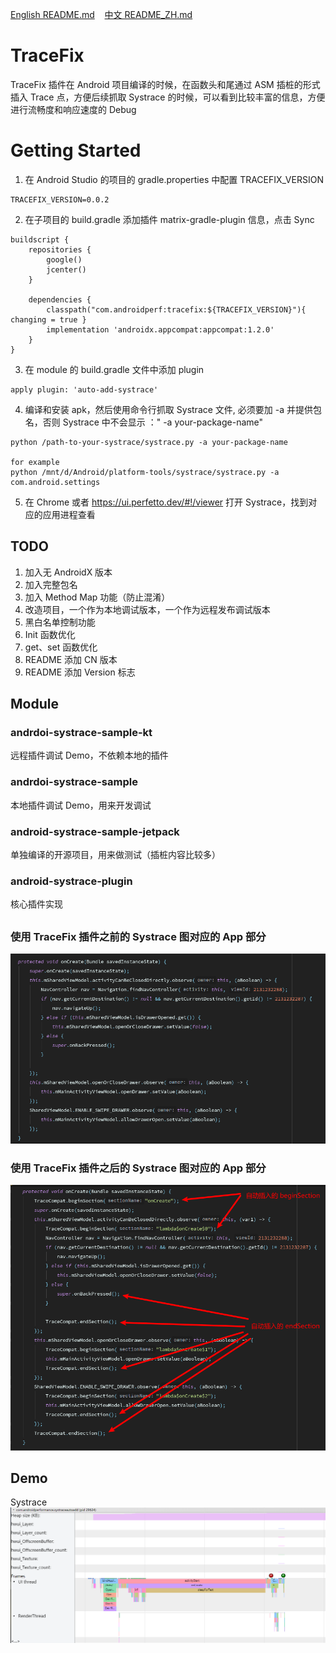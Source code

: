 <p>
<a href="README.md">English README.md</a>&nbsp;&nbsp;&nbsp;
<a href="README_zh.md">中文 README_ZH.md</a>
</p>

# TraceFix
TraceFix 插件在 Android 项目编译的时候，在函数头和尾通过 ASM 插桩的形式插入 Trace 点，方便后续抓取 Systrace 的时候，可以看到比较丰富的信息，方便进行流畅度和响应速度的 Debug

# Getting Started
1. 在 Android Studio 的项目的 gradle.properties 中配置 TRACEFIX_VERSION 
```
TRACEFIX_VERSION=0.0.2
```

2. 在子项目的 build.gradle 添加插件 matrix-gradle-plugin 信息，点击 Sync
```
buildscript {
    repositories {
        google()
        jcenter()
    }

    dependencies {
        classpath("com.androidperf:tracefix:${TRACEFIX_VERSION}"){ changing = true }
        implementation 'androidx.appcompat:appcompat:1.2.0'
    }
}
```

3. 在 module 的 build.gradle 文件中添加 plugin
```
apply plugin: 'auto-add-systrace'
```

4. 编译和安装 apk，然后使用命令行抓取 Systrace 文件, 必须要加 -a 并提供包名，否则 Systrace 中不会显示 ：" -a your-package-name" 
```
python /path-to-your-systrace/systrace.py -a your-package-name

for example
python /mnt/d/Android/platform-tools/systrace/systrace.py -a com.android.settings
```

5. 在 Chrome 或者 https://ui.perfetto.dev/#!/viewer 打开 Systrace，找到对应的应用进程查看


## TODO
1. 加入无 AndroidX 版本
2. 加入完整包名
3. 加入 Method Map 功能（防止混淆）
4. 改造项目，一个作为本地调试版本，一个作为远程发布调试版本
5. 黑白名单控制功能
6. Init 函数优化
7. get、set 函数优化
8. README 添加 CN 版本
9. README 添加 Version 标志

## Module
### andrdoi-systrace-sample-kt 
远程插件调试 Demo，不依赖本地的插件

### andrdoi-systrace-sample
本地插件调试 Demo，用来开发调试

### android-systrace-sample-jetpack
单独编译的开源项目，用来做测试（插桩内容比较多）

### android-systrace-plugin
核心插件实现

## 
### 使用 TraceFix 插件之前的 Systrace 图对应的 App 部分
![Demo](/pic/before_trace_tag_add.png)

### 使用 TraceFix 插件之后的 Systrace 图对应的 App 部分
![Demo](/pic/after_trace_tag_add.png)

## Demo
Systrace 
![Demo](/pic/systrace_demo.png)